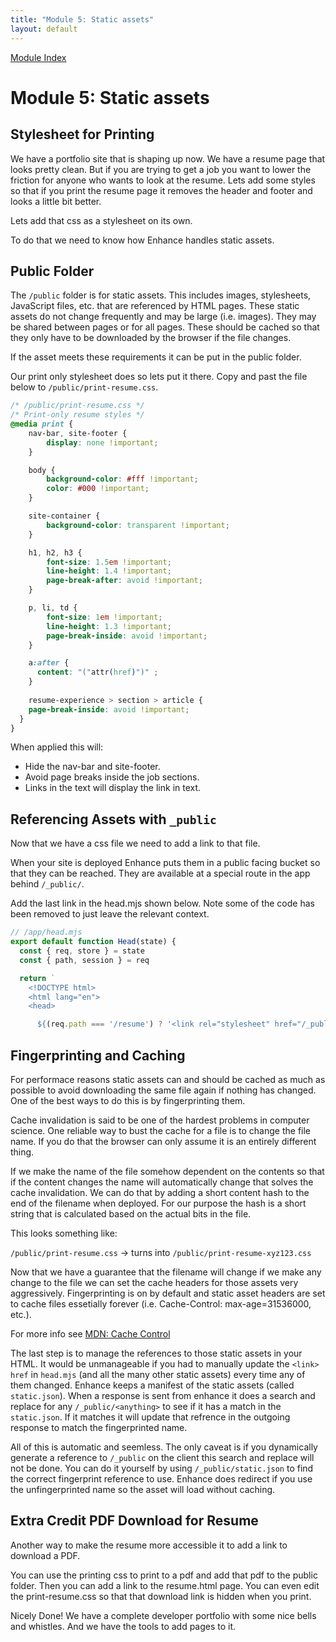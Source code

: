 ```yaml
---
title: "Module 5: Static assets"
layout: default
---
```


[Module Index](/enhance-workshop)



# Module 5: Static assets

## Stylesheet for Printing

We have a portfolio site that is shaping up now.
We have a resume page that looks pretty clean.
But if you are trying to get a job you want to lower the friction for anyone who wants to look at the resume.
Lets add some styles so that if you print the resume page it removes the header and footer and looks a little bit better.

Lets add that css as a stylesheet on its own. 

To do that we need to know how Enhance handles static assets.

## Public Folder
The `/public` folder is for static assets.
This includes images, stylesheets, JavaScript files, etc. that are referenced by HTML pages.
These static assets do not change frequently and may be large (i.e. images).
They may be shared between pages or for all pages.
These should be cached so that they only have to be downloaded by the browser if the file changes.

If the asset meets these requirements it can be put in the public folder.

Our print only stylesheet does so lets put it there.
Copy and past the file below to `/public/print-resume.css`.

```css
/* /public/print-resume.css */
/* Print-only resume styles */
@media print {
    nav-bar, site-footer {
        display: none !important;
    }

    body {
        background-color: #fff !important;
        color: #000 !important;
    }

    site-container {
        background-color: transparent !important;
    }

    h1, h2, h3 {
        font-size: 1.5em !important;
        line-height: 1.4 !important;
        page-break-after: avoid !important;
    }

    p, li, td {
        font-size: 1em !important;
        line-height: 1.3 !important;
        page-break-inside: avoid !important;
    }

    a:after {
      content: "("attr(href)")" ;
    }
    
    resume-experience > section > article {
    page-break-inside: avoid !important;
  }
}
```

When applied this will:
- Hide the nav-bar and site-footer.
- Avoid page breaks inside the job sections.
- Links in the text will display the link in text. 


## Referencing Assets with `_public`

Now that we have a css file we need to add a link to that file.

When your site is deployed Enhance puts them in a public facing bucket so that they can be reached.
They are available at a special route in the app behind `/_public/`. 

Add the last link in the head.mjs shown below.
Note some of the code has been removed to just leave the relevant context.


```javascript
// /app/head.mjs
export default function Head(state) {
  const { req, store } = state
  const { path, session } = req

  return `
    <!DOCTYPE html>
    <html lang="en">
    <head>

      ${(req.path === '/resume') ? '<link rel="stylesheet" href="/_public/print-resume.css">' : ''}
```

## Fingerprinting and Caching

For performace reasons static assets can and should be cached as much as possible to avoid downloading the same file again if nothing has changed.
One of the best ways to do this is by fingerprinting them.

Cache invalidation is said to be one of the hardest problems in computer science. 
One reliable way to bust the cache for a file is to change the file name. 
If you do that the browser can only assume it is an entirely different thing.

If we make the name of the file somehow dependent on the contents so that if the content changes the name will automatically change that solves the cache invalidation.
We can do that by adding a short content hash to the end of the filename when deployed.
For our purpose the hash is a short string that is calculated based on the actual bits in the file.

This looks something like:

`/public/print-resume.css` -> turns into `/public/print-resume-xyz123.css`

Now that we have a guarantee that the filename will change if we make any change to the file we can set the cache headers for those assets very aggressively.
Fingerprinting is on by default and static asset headers are set to cache files essetially forever (i.e. Cache-Control: max-age=31536000, etc.).

For more info see [MDN: Cache Control](https://developer.mozilla.org/en-US/docs/Web/HTTP/Headers/Cache-Control)

The last step is to manage the references to those static assets in your HTML.
It would be unmanageable if you had to manually update the `<link>` `href` in `head.mjs` (and all the many other static assets) every time any of them changed.
Enhance keeps a manifest of the static assets (called `static.json`). 
When a response is sent from enhance it does a search and replace for any `/_public/<anything>` to see if it has a match in the `static.json`. 
If it matches it will update that refrence in the outgoing response to match the fingerprinted name.

All of this is automatic and seemless. 
The only caveat is if you dynamically generate a reference to `/_public` on the client this search and replace will not be done.
You can do it yourself by using `/_public/static.json` to find the correct fingerprint reference to use. 
Enhance does redirect if you use the unfingerprinted name so the asset will load without caching.

## Extra Credit PDF Download for Resume
Another way to make the resume more accessible it to add a link to download a PDF.

You can use the printing css to print to a pdf and add that pdf to the public folder.
Then you can add a link to the resume.html page.
You can even edit the print-resume.css so that that download link is hidden when you print.

Nicely Done! We have a complete developer portfolio with some nice bells and whistles. 
And we have the tools to add pages to it.





